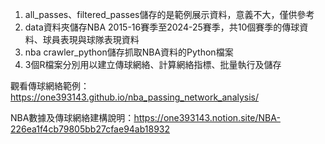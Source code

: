 1. all_passes、filtered_passes儲存的是範例展示資料，意義不大，僅供參考
2. data資料夾儲存NBA 2015-16賽季至2024-25賽季，共10個賽季的傳球資料、球員表現與球隊表現資料
3. nba crawler_python儲存抓取NBA資料的Python檔案
4. 3個R檔案分別用以建立傳球網絡、計算網絡指標、批量執行及儲存

觀看傳球網絡範例：https://one393143.github.io/nba_passing_network_analysis/

NBA數據及傳球網絡建構說明：https://one393143.notion.site/NBA-226ea1f4cb79805bb27cfae94ab18932
